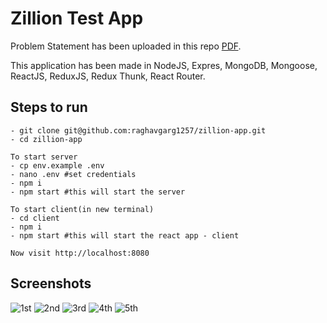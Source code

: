 # Zillion Test App
Problem Statement has been uploaded in this repo [PDF](https://github.com/raghavgarg1257/zillion-app/blob/master/Problem-Statement.pdf).

This application has been made in NodeJS, Expres, MongoDB, Mongoose, ReactJS, ReduxJS, Redux Thunk, React Router.

## Steps to run
```
- git clone git@github.com:raghavgarg1257/zillion-app.git
- cd zillion-app

To start server
- cp env.example .env
- nano .env #set credentials
- npm i
- npm start #this will start the server

To start client(in new terminal)
- cd client
- npm i
- npm start #this will start the react app - client

Now visit http://localhost:8080

```


## Screenshots
![1st]()
![2nd]()
![3rd]()
![4th]()
![5th]()

